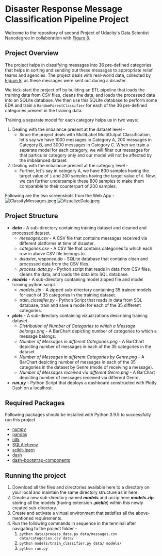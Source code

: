 # Disaster Response Message Classification Pipeline Project
Welcome to the repository of second Project of Udacity's Data Scientist Nanodegree in collaboration with [Figure 8](https://appen.com).

## Project Overview
The project helps in classifying messages into 36 pre-defined categories that helps in sorting and sending out these messages to appropriate relief teams and agencies. The project deals with real-world data, collected by [Figure 8](https://appen.com), as these messages were sent out during a disaster.

We kick-start the project off by building an ETL pipeline that loads the training data from CSV files, cleans the data, and loads the processed data into an SQLite database. We then use this SQLite database to perform some EDA and train a ```RandomForestClassifier``` for each of the 36 pre-defined categories present in the training data.

Training a separate model for each category helps us in two ways:
1. Dealing with the imbalance present at the dataset level -
    - Since the project deals with MultiLabel MultiOutput Classification, let's say we have 1000 messages in Category A, 200 messages in Category B, and 3000 messages in Category C. When we train a separate model for each category, we will filter out messages for that particular category only and our model will not be affected by the imbalanced dataset.
2. Dealing with the imbalance present at the category level -
    - Further, let's say in category A, we have 800 samples having the target value of ```1``` and 200 samples having the target value of ```0```. Now, we can further undersample these 800 samples to make them comparable to their counterpart of 200 samples.

Following are the two screenshots from the Web App - 
![ClassifyMessages.jpeg](https://github.com/vaiibhavgupta/udacity_data_scientist_nanodegree/blob/main/project_disaster_reponse_pipeline/app%20screenshots/Classify%20Messages.jpeg)
![VizualizeData.jpeg](https://github.com/vaiibhavgupta/udacity_data_scientist_nanodegree/blob/main/project_disaster_reponse_pipeline/app%20screenshots/Vizualize%20Data.jpeg)

## Project Structure
- **_data_** - A sub-directory containing training dataset and cleaned and processed dataset.
    - _messages.csv_ - A CSV file that contains messages received via different platforms at time of disaster.
    - _categories.csv_ - A CSV file that contains categories to which each row in above CSV file belongs to.
    - _disaster_response.db_ - SQLite database that contains clean and processed data from the CSV files.
    - _process_data.py_ - Python script that reads in data from CSV files, cleans the data, and loads the data into SQL database. 
- **_models_** - A sub-directory containing model zipped file and model training python script.
    - _models.zip_ - A zipped sub-directory containing 35 trained models for each of 35 categories in the training dataset.
    - _train_classifier.py_ - Python Script that reads in data from SQL database, train and save a model for each of the 35 different categories.
- **_plots_** - A sub-directory containing vizualizations describing training dataset.
    - _Distribution of Number of Categories to which a Message belongs.png_ - A BarChart depicting number of categories to which a message belongs.
    - _Number of Messages in different Categories.png_ - A BarChart depicting number of messages in each of the 35 categories in the dataset.
    - _Number of Messages in different Categories by Genre.png_ - A BarChart depicting number of messages in each of the 35 categories in the dataset by Genre (mode of receiving a message).
    - _Number of Messages received via different Genre.png_ - A BarChart depicting number of messages received via different Genre.
- **_run.py_** - Python Script that deploys a dashboard constructed with Plotly Dash on a localhost.

## Required Packages
Following packages should be installed with Python 3.9.5 to successfully run this project
- [numpy](https://pypi.org/project/numpy/)
- [pandas](https://pypi.org/project/pandas/)
- [nltk](https://pypi.org/project/nltk/)
- [SQLAlchemy](https://pypi.org/project/SQLAlchemy/)
- [scikit-learn](https://pypi.org/project/scikit-learn/)
- [dash](https://pypi.org/project/dash/)
- [dash-bootstrap-components](https://pypi.org/project/dash-bootstrap-components/)

## Running the project
1. Download all the files and directories available here to a directory on your local and maintain the same directory structure as in here.
2. Create a new sub-directory named **_models_** and unzip here **_models.zip_** storing all the models (having extension **_.pickle_**) within this newly created sub-directory.
3. Create and activate a virtual environment that satisfies all the above-mentioned requirements.
4. Run the following commands in sequence in the terminal after navigating to the project folder - 
    1. ```python data/process_data.py data/messages.csv data/categories.csv data/```
    2. ```python models/train_classifier.py data/ models/```
    3. ```python run.py```
